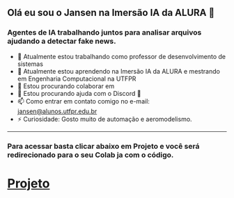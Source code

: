 ## Olá eu sou o Jansen na Imersão IA da ALURA 👋
### Agentes de IA trabalhando juntos para analisar arquivos ajudando a detectar fake news.

- 🔭 Atualmente estou trabalhando como professor de desenvolvimento de sistemas
- 🌱 Atualmente estou aprendendo na Imersão IA da ALURA e mestrando em Engenharia Computacional na UTFPR
- 👯 Estou procurando colaborar em 
- 🤔 Estou procurando ajuda com o Discord 🤣
- 📫 Como entrar em contato comigo no e-mail: jansen@alunos.utfpr.edu.br
- ⚡ Curiosidade: Gosto muito de automação e aeromodelismo.


---
### Para acessar basta clicar abaixo em Projeto e você será redirecionado para o seu Colab ja com o código.

# [Projeto](https://colab.research.google.com/drive/1dNbXe63AQq2LSsyn4lxanf8WhqCcVqT5#scrollTo=LVxQz_07kjWH)

